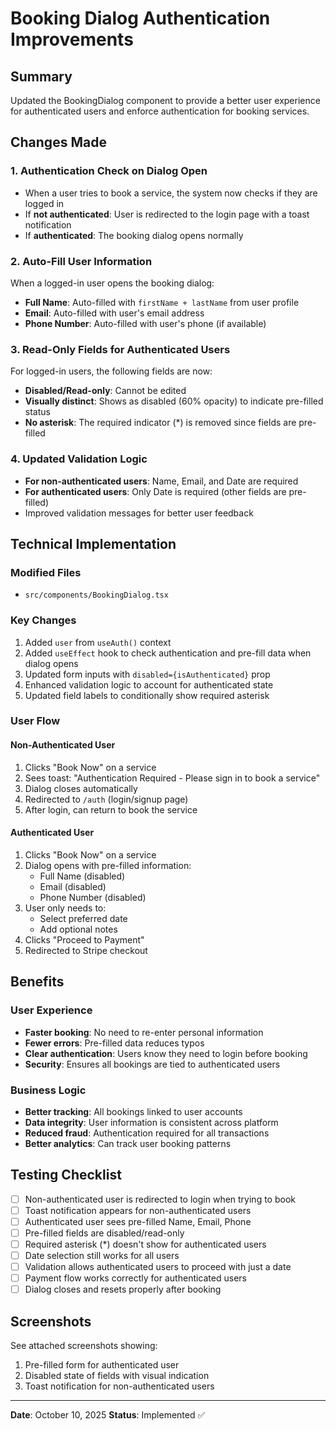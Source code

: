 # Booking Dialog Authentication Improvements

## Summary
Updated the BookingDialog component to provide a better user experience for authenticated users and enforce authentication for booking services.

## Changes Made

### 1. Authentication Check on Dialog Open
- When a user tries to book a service, the system now checks if they are logged in
- If **not authenticated**: User is redirected to the login page with a toast notification
- If **authenticated**: The booking dialog opens normally

### 2. Auto-Fill User Information
When a logged-in user opens the booking dialog:
- **Full Name**: Auto-filled with `firstName + lastName` from user profile
- **Email**: Auto-filled with user's email address
- **Phone Number**: Auto-filled with user's phone (if available)

### 3. Read-Only Fields for Authenticated Users
For logged-in users, the following fields are now:
- **Disabled/Read-only**: Cannot be edited
- **Visually distinct**: Shows as disabled (60% opacity) to indicate pre-filled status
- **No asterisk**: The required indicator (*) is removed since fields are pre-filled

### 4. Updated Validation Logic
- **For non-authenticated users**: Name, Email, and Date are required
- **For authenticated users**: Only Date is required (other fields are pre-filled)
- Improved validation messages for better user feedback

## Technical Implementation

### Modified Files
- `src/components/BookingDialog.tsx`

### Key Changes
1. Added `user` from `useAuth()` context
2. Added `useEffect` hook to check authentication and pre-fill data when dialog opens
3. Updated form inputs with `disabled={isAuthenticated}` prop
4. Enhanced validation logic to account for authenticated state
5. Updated field labels to conditionally show required asterisk

### User Flow

#### Non-Authenticated User
1. Clicks "Book Now" on a service
2. Sees toast: "Authentication Required - Please sign in to book a service"
3. Dialog closes automatically
4. Redirected to `/auth` (login/signup page)
5. After login, can return to book the service

#### Authenticated User
1. Clicks "Book Now" on a service
2. Dialog opens with pre-filled information:
   - Full Name (disabled)
   - Email (disabled)
   - Phone Number (disabled)
3. User only needs to:
   - Select preferred date
   - Add optional notes
4. Clicks "Proceed to Payment"
5. Redirected to Stripe checkout

## Benefits

### User Experience
- **Faster booking**: No need to re-enter personal information
- **Fewer errors**: Pre-filled data reduces typos
- **Clear authentication**: Users know they need to login before booking
- **Security**: Ensures all bookings are tied to authenticated users

### Business Logic
- **Better tracking**: All bookings linked to user accounts
- **Data integrity**: User information is consistent across platform
- **Reduced fraud**: Authentication required for all transactions
- **Better analytics**: Can track user booking patterns

## Testing Checklist

- [ ] Non-authenticated user is redirected to login when trying to book
- [ ] Toast notification appears for non-authenticated users
- [ ] Authenticated user sees pre-filled Name, Email, Phone
- [ ] Pre-filled fields are disabled/read-only
- [ ] Required asterisk (*) doesn't show for authenticated users
- [ ] Date selection still works for all users
- [ ] Validation allows authenticated users to proceed with just a date
- [ ] Payment flow works correctly for authenticated users
- [ ] Dialog closes and resets properly after booking

## Screenshots
See attached screenshots showing:
1. Pre-filled form for authenticated user
2. Disabled state of fields with visual indication
3. Toast notification for non-authenticated users

---
**Date**: October 10, 2025
**Status**: Implemented ✅
